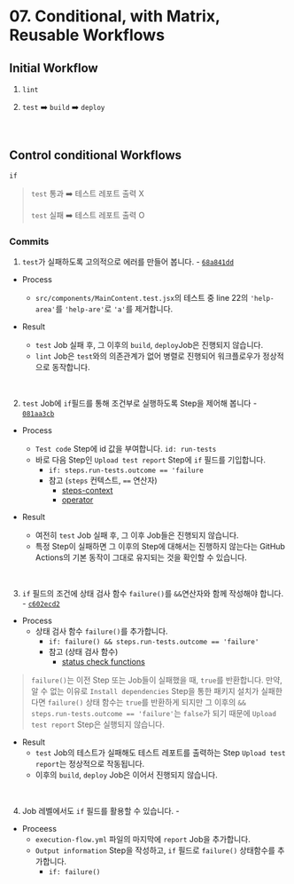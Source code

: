 # 07. Conditional, with Matrix, Reusable Workflows

## Initial Workflow

1. `lint`

2. `test` ➡️ `build` ➡️ `deploy`

<br>

## Control conditional Workflows

`if`
> `test` 통과 ➡️ 테스트 레포트 출력 X
>
> `test` 실패 ➡️ 테스트 레포트 출력 O


### Commits

1. `test`가 실패하도록 고의적으로 에러를 만들어 봅니다. - [`68a841dd`](https://github.com/seongjin2427/07.-conditional-matrix-reusable-workflow/commit/68a841dd3e392af541895984078db04707b1e495)

- Process
  - `src/components/MainContent.test.jsx`의 테스트 중 line 22의 `'help-area'`를 `'help-are'`로 `'a'`를 제거합니다.

- Result
  - `test` Job 실패 후, 그 이후의 `build`, `deploy`Job은 진행되지 않습니다.
  - `lint` Job은 `test`와의 의존관계가 없어 병렬로 진행되어 워크플로우가 정상적으로 동작합니다.

<br>

2. `test` Job에 `if`필드를 통해 조건부로 실행하도록 Step을 제어해 봅니다 - [`081aa3cb`](https://github.com/seongjin2427/07.-conditional-matrix-reusable-workflow/commit/081aa3cbe5c6064835126cca779c68a98a456b43)

- Process
  - `Test code` Step에 id 값을 부여합니다. `id: run-tests`
  - 바로 다음 Step인 `Upload test report` Step에 `if` 필드를 기입합니다.
    - `if: steps.run-tests.outcome == 'failure`
    - 참고 (`steps` 컨텍스트, `==` 연산자)
      - [steps-context](https://docs.github.com/en/actions/learn-github-actions/contexts#steps-context)
      - [operator](https://docs.github.com/en/actions/learn-github-actions/expressions#operators) 

- Result
  - 여전히 `test` Job 실패 후, 그 이후 Job들은 진행되지 않습니다.
  - 특정 Step이 실패하면 그 이후의 Step에 대해서는 진행하지 않는다는 GitHub Actions의 기본 동작이 그대로 유지되는 것을 확인할 수 있습니다.

<br>

3. `if` 필드의 조건에 상태 검사 함수 `failure()`를 `&&`연산자와 함께 작성해야 합니다. - [`c602ecd2`](https://github.com/seongjin2427/07.-conditional-matrix-reusable-workflow/commit/c602ecd258fabb4196e4ba107b5fa8a30681f968)

- Process
  - 상태 검사 함수 `failure()`를 추가합니다.
    - `if: failure() && steps.run-tests.outcome == 'failure'` 
    - 참고 (상태 검사 함수)
      - [status check functions](https://docs.github.com/en/actions/learn-github-actions/expressions#status-check-functions)

> `failure()`는 이전 Step 또는 Job들이 실패했을 때, `true`를 반환합니다.
> 만약, 알 수 없는 이유로 `Install dependencies` Step을 통한 패키지 설치가 실패한다면
> `failure()` 상태 함수는 `true`를 반환하게 되지만
> 그 이후의 `&& steps.run-tests.outcome == 'failure'`는 `false`가 되기 때문에
> `Upload test report` Step은 실행되지 않습니다.

- Result
  - `test` Job의 테스트가 실패해도 테스트 레포트를 출력하는 Step `Upload test report`는 정상적으로 작동됩니다.
  - 이후의 `build`, `deploy` Job은 이어서 진행되지 않습니다.

<br>

4. Job 레벨에서도 `if` 필드를 활용할 수 있습니다. - 

- Proceess
  - `execution-flow.yml` 파일의 마지막에 `report` Job을 추가합니다.
  - `Output information` Step을 작성하고, `if` 필드로 `failure()` 상태함수를 추가합니다.
    - `if: failure()`
